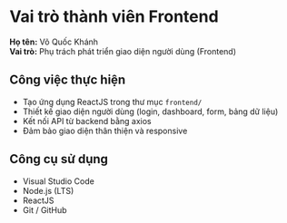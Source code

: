 # Vai trò thành viên Frontend

**Họ tên:** Võ Quốc Khánh  
**Vai trò:** Phụ trách phát triển giao diện người dùng (Frontend)

## Công việc thực hiện
- Tạo ứng dụng ReactJS trong thư mục `frontend/`
- Thiết kế giao diện người dùng (login, dashboard, form, bảng dữ liệu)
- Kết nối API từ backend bằng axios
- Đảm bảo giao diện thân thiện và responsive

## Công cụ sử dụng
- Visual Studio Code  
- Node.js (LTS)  
- ReactJS  
- Git / GitHub
